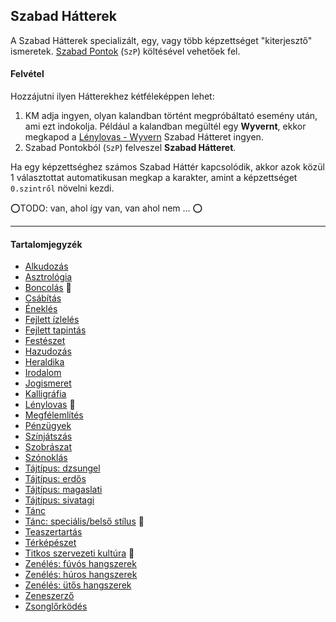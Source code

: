 ## Szabad Hátterek

<!-- tag: szabad_hatter -->

A Szabad Hátterek specializált, egy, vagy több képzettséget "kiterjesztő" ismeretek. [Szabad Pontok](017_02_szp.md) (`SzP`) költésével vehetőek fel.

#### Felvétel

Hozzájutni ilyen Hátterekhez kétféleképpen lehet:
1. KM adja ingyen, olyan kalandban történt megpróbáltató esemény után, ami ezt indokolja. Például a kalandban megültél egy **Wyvernt**, ekkor megkapod a [Lénylovas - Wyvern](hatterek.szabad/lenylovas.md) Szabad Hátteret ingyen.
2.  Szabad Pontokból (`SzP`) felveszel **Szabad Hátteret**.

Ha egy képzettséghez számos Szabad Háttér kapcsolódik, akkor azok közül 1 választottat automatikusan megkap a karakter, amint a képzettséget `0.szintről` növelni kezdi.

⭕TODO: van, ahol így van, van ahol nem ... ⭕

---
#### Tartalomjegyzék

- [Alkudozás](hatterek.szabad/alkudozas.md)
- [Asztrológia](hatterek.szabad/asztrologia.md)
- [Boncolás](hatterek.szabad/boncolas.md) 🔁
- [Csábítás](hatterek.szabad/csabitas.md)
- [Éneklés](hatterek.szabad/enekles.md)
- [Fejlett ízlelés](hatterek.szabad/fejlett_izleles.md)
- [Fejlett tapintás](hatterek.szabad/fejlett_tapintas.md)
- [Festészet](hatterek.szabad/festeszet.md)
- [Hazudozás](hatterek.szabad/hazudozas.md)
- [Heraldika](hatterek.szabad/heraldika.md)
- [Irodalom](hatterek.szabad/irodalom.md)
- [Jogismeret](hatterek.szabad/jogismeret.md)
- [Kalligráfia](hatterek.szabad/kalligrafia.md)
- [Lénylovas](hatterek.szabad/lenylovas.md) 🔁
- [Megfélemlítés](hatterek.szabad/megfelemlites.md)
- [Pénzügyek](hatterek.szabad/penzugyek.md)
- [Színjátszás](hatterek.szabad/szinjatszas.md)
- [Szobrászat](hatterek.szabad/szobraszat.md)
- [Szónoklás](hatterek.szabad/szonoklas.md)
- [Tájtípus: dzsungel](hatterek.szabad/tajtipus_dzsungel.md)
- [Tájtípus: erdős](hatterek.szabad/tajtipus_erdos.md)
- [Tájtípus: magaslati](hatterek.szabad/tajtipus_magaslati.md)
- [Tájtípus: sivatagi](hatterek.szabad/tajtipus_sivatagi.md)
- [Tánc](hatterek.szabad/tanc.md)
- [Tánc: speciális/belső stílus](hatterek.szabad/tanc_belso_stilus.md) 🔁
- [Teaszertartás](hatterek.szabad/teaszertartas.md)
- [Térképészet](hatterek.szabad/terkepeszet.md)
- [Titkos szervezeti kultúra](hatterek.szabad/titkos_szervezeti_kultura.md) 🔁
- [Zenélés: fúvós hangszerek](hatterek.szabad/zeneles_fuvos_hangszerek.md)
- [Zenélés: húros hangszerek](hatterek.szabad/zeneles_huros_hangszerek.md)
- [Zenélés: ütős hangszerek](hatterek.szabad/zeneles_utos_hangszerek.md)
- [Zeneszerző](hatterek.szabad/zeneszerzo.md)
- [Zsonglőrködés](hatterek.szabad/zsonglorkodes.md)

